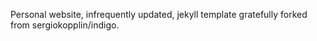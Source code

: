 Personal website, infrequently updated, jekyll template gratefully forked from sergiokopplin/indigo. 
